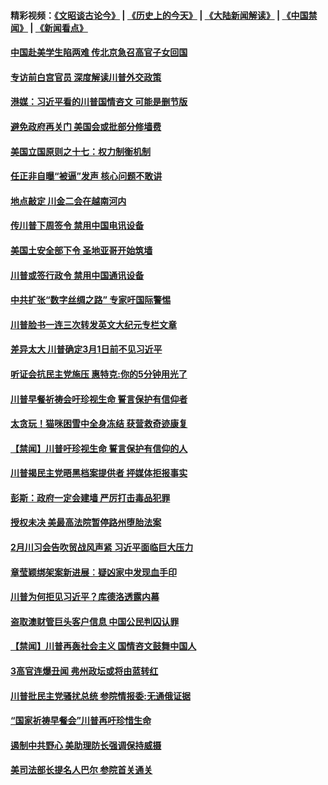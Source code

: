 #### 精彩视频：[《文昭谈古论今》](http://45.32.25.56/wenzhao) | [《历史上的今天》](http://45.32.25.56/today-in-history) | [《大陆新闻解读》](http://45.32.25.56/ntdtv-comedy) | [《中国禁闻》](http://45.32.25.56/ntdtv-news) | [《新闻看点》](http://45.32.25.56/news-insight) 

 #### [中国赴美学生陷两难 传北京急召高官子女回国](../pages/prog203/a102508606.md?t=02100631?t=02100445) 

#### [专访前白宫官员 深度解读川普外交政策](../pages/prog203/a102508562.md?t=02100631?t=02100445) 

#### [港媒：习近平看的川普国情咨文 可能是删节版](../pages/prog203/a102508439.md?t=02100631?t=02100445) 

#### [避免政府再关门 美国会或批部分修墙费](../pages/prog203/a102508354.md?t=02100631?t=02100445) 

#### [美国立国原则之十七：权力制衡机制](../pages/prog203/a102508088.md?t=02100631?t=02100445) 

#### [任正非自曝“被逼”发声  核心问题不敢讲](../pages/prog203/a102507948.md?t=02100631?t=02100445) 

#### [地点敲定 川金二会在越南河内](../pages/prog203/a102507941.md?t=02100631?t=02100445) 

#### [传川普下周签令 禁用中国电讯设备](../pages/prog203/a102507868.md?t=02100631?t=02100445) 

#### [美国土安全部下令 圣地亚哥开始筑墙](../pages/prog203/a102507861.md?t=02100631?t=02100445) 

#### [川普或签行政令 禁用中国通讯设备](../pages/prog203/a102507770.md?t=02100631?t=02100445) 

#### [中共扩张“数字丝绸之路” 专家吁国际警惕](../pages/prog203/a102507785.md?t=02100631?t=02100445) 

#### [川普脸书一连三次转发英文大纪元专栏文章](../pages/prog203/a102507765.md?t=02100631?t=02100445) 

#### [差异太大 川普确定3月1日前不见习近平](../pages/prog203/a102507743.md?t=02100631?t=02100445) 

#### [听证会抗民主党施压 惠特克:你的5分钟用光了](../pages/prog203/a102507688.md?t=02100631?t=02100445) 

#### [川普早餐祈祷会吁珍视生命 誓言保护有信仰者](../pages/prog203/a102507681.md?t=02100631?t=02100445) 

#### [太贪玩！猫咪困雪中全身冻结 获营救奇迹康复](../pages/prog203/a102507647.md?t=02100631?t=02100445) 

#### [【禁闻】川普吁珍视生命 誓言保护有信仰的人](../pages/prog203/a102507701.md?t=02100631?t=02100445) 

#### [川普揭民主党晤黑档案提供者 抨媒体拒报事实](../pages/prog203/a102507602.md?t=02100631?t=02100445) 

#### [彭斯：政府一定会建墙 严厉打击毒品犯罪](../pages/prog203/a102507554.md?t=02100631?t=02100445) 

#### [授权未决 美最高法院暂停路州堕胎法案](../pages/prog203/a102507547.md?t=02100631?t=02100445) 

#### [2月川习会告吹贸战风声紧 习近平面临巨大压力](../pages/prog203/a102507521.md?t=02100631?t=02100445) 

#### [章莹颖绑架案新进展︰疑凶家中发现血手印](../pages/prog203/a102507282.md?t=02100631?t=02100445) 

#### [川普为何拒见习近平？库德洛透露内幕](../pages/prog203/a102507187.md?t=02100631?t=02100445) 

#### [盗取澳财管巨头客户信息 中国公民判囚认罪](../pages/prog203/a102507084.md?t=02100631?t=02100445) 

#### [【禁闻】川普再轰社会主义 国情咨文鼓舞中国人](../pages/prog203/a102507077.md?t=02100631?t=02100445) 

#### [3高官连爆丑闻 弗州政坛或将由蓝转红](../pages/prog203/a102506962.md?t=02100631?t=02100445) 

#### [川普批民主党骚扰总统 参院情报委:无通俄证据](../pages/prog203/a102507035.md?t=02100631?t=02100445) 

#### [“国家祈祷早餐会”川普再吁珍惜生命](../pages/prog203/a102507041.md?t=02100631?t=02100445) 

#### [遏制中共野心 美助理防长强调保持威摄](../pages/prog203/a102507015.md?t=02100631?t=02100445) 

#### [美司法部长提名人巴尔 参院首关通关](../pages/prog203/a102506997.md?t=02100631?t=02100445) 

